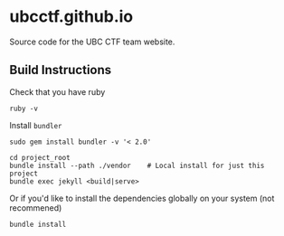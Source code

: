 # ubcctf.github.io

Source code for the UBC CTF team website.


## Build Instructions

Check that you have ruby

```
ruby -v
```

Install `bundler`

```
sudo gem install bundler -v '< 2.0'
```

```
cd project_root
bundle install --path ./vendor    # Local install for just this project
bundle exec jekyll <build|serve>
```

Or if you'd like to install the dependencies globally on your system (not
recommened)

```
bundle install
```
